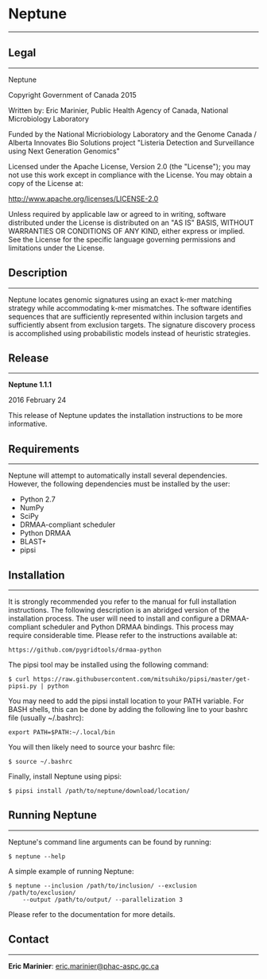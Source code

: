 # Neptune #
-----------

## Legal ##
-----------

Neptune

Copyright Government of Canada 2015

Written by: Eric Marinier, Public Health Agency of Canada,
    National Microbiology Laboratory

Funded by the National Micriobiology Laboratory and the Genome Canada / Alberta
    Innovates Bio Solutions project "Listeria Detection and Surveillance
    using Next Generation Genomics"

Licensed under the Apache License, Version 2.0 (the "License"); you may not use
this work except in compliance with the License. You may obtain a copy of the
License at:

http://www.apache.org/licenses/LICENSE-2.0

Unless required by applicable law or agreed to in writing, software distributed
under the License is distributed on an "AS IS" BASIS, WITHOUT WARRANTIES OR
CONDITIONS OF ANY KIND, either express or implied. See the License for the
specific language governing permissions and limitations under the License.

## Description ##
-----------------

Neptune locates genomic signatures using an exact k-mer matching strategy while
accommodating k-mer mismatches. The software identifies sequences that are
sufficiently represented within inclusion targets and sufficiently absent from
exclusion targets. The signature discovery process is accomplished using
probabilistic models instead of heuristic strategies.

## Release ##
-------------

**Neptune 1.1.1**

2016 February 24

This release of Neptune updates the installation instructions to be more
informative.

## Requirements ##
------------------

Neptune will attempt to automatically install several dependencies. However,
the following dependencies must be installed by the user:

- Python 2.7
- NumPy
- SciPy
- DRMAA-compliant scheduler
- Python DRMAA
- BLAST+
- pipsi

## Installation ##
------------------

It is strongly recommended you refer to the manual for full installation
instructions. The following description is an abridged version of the
installation process. The user will need to install and configure a
DRMAA-compliant scheduler and Python DRMAA bindings. This process may require
considerable time. Please refer to the instructions available at:

	https://github.com/pygridtools/drmaa-python

The pipsi tool may be installed using the following command:

	$ curl https://raw.githubusercontent.com/mitsuhiko/pipsi/master/get-pipsi.py | python

You may need to add the pipsi install location to your PATH variable. For BASH
shells, this can be done by adding the following line to your bashrc file
(usually ~/.bashrc):

	export PATH=$PATH:~/.local/bin

You will then likely need to source your bashrc file:

	$ source ~/.bashrc

Finally, install Neptune using pipsi:

	$ pipsi install /path/to/neptune/download/location/


## Running Neptune ##
---------------------

Neptune's command line arguments can be found by running:

	$ neptune --help

A simple example of running Neptune:

	$ neptune --inclusion /path/to/inclusion/ --exclusion /path/to/exclusion/
		--output /path/to/output/ --parallelization 3

Please refer to the documentation for more details.

## Contact ##
-------------

**Eric Marinier**: eric.marinier@phac-aspc.gc.ca

